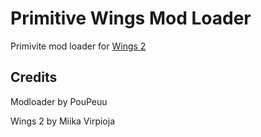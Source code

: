# Primitive Wings Mod Loader
Primivite mod loader for [Wings 2](http://wings2.net/)

## Credits

Modloader by PouPeuu

Wings 2 by Miika Virpioja
